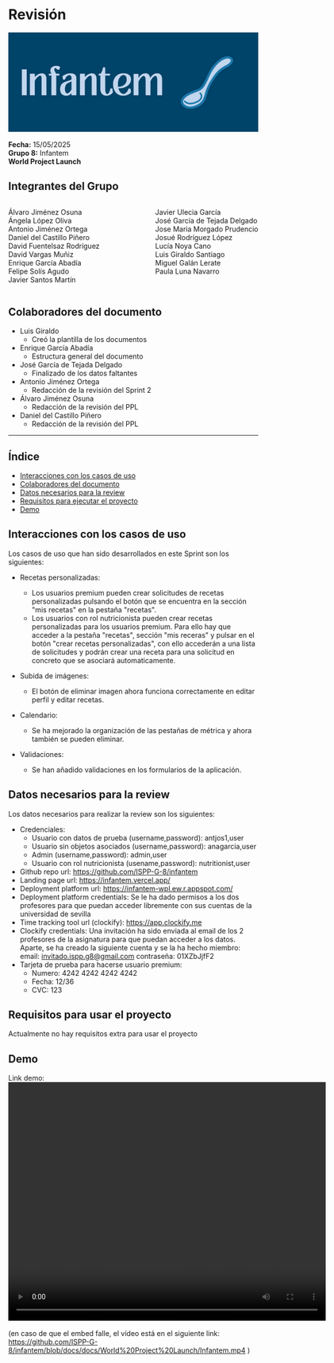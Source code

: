# Revisión

![Portada](../images/Infantem.png)

**Fecha:** 15/05/2025  
**Grupo 8:** Infantem  
**World Project Launch**

## Integrantes del Grupo

<div style="display: flex; justify-content: space-between; gap: 2px;">
  <div>
    <ul style="padding-left: 0; list-style: none;">
      <li>Álvaro Jiménez Osuna</li>
      <li>Ángela López Oliva</li>
      <li>Antonio Jiménez Ortega</li>
      <li>Daniel del Castillo Piñero</li>
      <li>David Fuentelsaz Rodríguez</li>
      <li>David Vargas Muñiz</li>
      <li>Enrique García Abadía</li>
      <li>Felipe Solís Agudo</li>
      <li>Javier Santos Martín</li>
    </ul>
  </div>

  <div>
    <ul style="padding-left: 0; list-style: none;">
    <li>Javier Ulecia García</li>
      <li>José García de Tejada Delgado</li>
      <li>Jose Maria Morgado Prudencio</li>
      <li>Josué Rodríguez López</li>
      <li>Lucía Noya Cano</li>
      <li>Luis Giraldo Santiago</li>
      <li>Miguel Galán Lerate</li>
      <li>Paula Luna Navarro</li>
    </ul>
  </div>
</div>

## Colaboradores del documento

- Luis Giraldo
  - Creó la plantilla de los documentos
- Enrique García Abadía
  - Estructura general del documento
- José García de Tejada Delgado
  - Finalizado de los datos faltantes
- Antonio Jiménez Ortega
  - Redacción de la revisión del Sprint 2
- Álvaro Jiménez Osuna
  - Redacción de la revisión del PPL
- Daniel del Castillo Piñero
  - Redacción de la revisión del PPL

---

## Índice

- [Interacciones con los casos de uso](#interacciones-con-los-casos-de-uso)
- [Colaboradores del documento](#colaboradores-del-documento)
- [Datos necesarios para la review](#datos-necesarios-para-la-review)
- [Requisitos para ejecutar el proyecto](#requisitos-para-ejecutar-el-proyecto)
- [Demo](#demo)

## Interacciones con los casos de uso

Los casos de uso que han sido desarrollados en este Sprint son los siguientes:

- Recetas personalizadas:

  - Los usuarios premium pueden crear solicitudes de recetas personalizadas pulsando el botón que se encuentra en la sección "mis recetas" en la pestaña "recetas".
  - Los usuarios con rol nutricionista pueden crear recetas personalizadas para los usuarios premium. Para ello hay que acceder a la pestaña "recetas", sección "mis receras" y pulsar en el botón "crear recetas personalizadas", con ello accederán a una lista de solicitudes y podrán crear una receta para una solicitud en concreto que se asociará automaticamente.

- Subida de imágenes:

  - El botón de eliminar imagen ahora funciona correctamente en editar perfil y editar recetas.

- Calendario:

  - Se ha mejorado la organización de las pestañas de métrica y ahora también se pueden eliminar.

- Validaciones:
  - Se han añadido validaciones en los formularios de la aplicación.

## Datos necesarios para la review

Los datos necesarios para realizar la review son los siguientes:

- Credenciales:
  - Usuario con datos de prueba (username,password): antjos1,user
  - Usuario sin objetos asociados (username,password): anagarcia,user
  - Admin (username,password): admin,user
  - Usuario con rol nutricionista (usename,password): nutritionist,user
- Github repo url: https://github.com/ISPP-G-8/infantem
- Landing page url: https://infantem.vercel.app/
- Deployment platform url: https://infantem-wpl.ew.r.appspot.com/ 
- Deployment platform credentials: Se le ha dado permisos a los dos profesores para que puedan acceder libremente con sus cuentas de la universidad de sevilla
- Time tracking tool url (clockify): https://app.clockify.me
- Clockify credentials: Una invitación ha sido enviada al email de los 2 profesores de la asignatura para que puedan acceder a los datos. Aparte, se ha creado la siguiente cuenta y se la ha hecho miembro: email: invitado.ispp.g8@gmail.com contraseña: 01XZbJjfF2
- Tarjeta de prueba para hacerse usuario premium:
  - Numero: 4242 4242 4242 4242
  - Fecha: 12/36
  - CVC: 123

## Requisitos para usar el proyecto

Actualmente no hay requisitos extra para usar el proyecto

## Demo

Link demo:
<video src="./infantem.mp4" width="640" height="480" controls></video>

(en caso de que el embed falle, el vídeo está en el siguiente link: https://github.com/ISPP-G-8/infantem/blob/docs/docs/World%20Project%20Launch/Infantem.mp4 )
